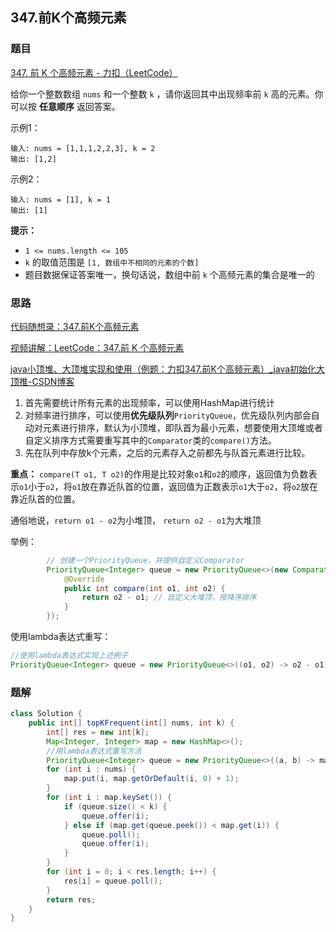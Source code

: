 ## 347.前K个高频元素

### 题目

[347. 前 K 个高频元素 - 力扣（LeetCode）](https://leetcode.cn/problems/top-k-frequent-elements/description/)

给你一个整数数组 `nums` 和一个整数 `k` ，请你返回其中出现频率前 `k` 高的元素。你可以按 **任意顺序** 返回答案。

示例1：

```
输入: nums = [1,1,1,2,2,3], k = 2
输出: [1,2]
```

示例2：

```
输入: nums = [1], k = 1
输出: [1]
```

**提示：**

- `1 <= nums.length <= 105`
- `k` 的取值范围是 `[1, 数组中不相同的元素的个数]`
- 题目数据保证答案唯一，换句话说，数组中前 `k` 个高频元素的集合是唯一的



### 思路

[代码随想录：347.前K个高频元素](https://www.programmercarl.com/0347.前K个高频元素.html)

[视频讲解：LeetCode：347.前 K 个高频元素](https://www.bilibili.com/video/BV1Xg41167Lz/?spm_id_from=pageDriver&vd_source=ac7136f9d876267a31549d6a76ffd460)

[java小顶堆、大顶堆实现和使用（例题：力扣347.前K个高频元素）_java初始化大顶推-CSDN博客](https://blog.csdn.net/qq_41682302/article/details/95910651)

1. 首先需要统计所有元素的出现频率，可以使用HashMap进行统计
2. 对频率进行排序，可以使用**优先级队列**`PriorityQueue`，优先级队列内部会自动对元素进行排序，默认为小顶堆，即队首为最小元素，想要使用大顶堆或者自定义排序方式需要重写其中的`Comparator`类的`compare()`方法。
3. 先在队列中存放k个元素，之后的元素存入之前都先与队首元素进行比较。

**重点：** `compare(T o1, T o2)`的作用是比较对象`o1`和`o2`的顺序，返回值为负数表示`o1`小于`o2`，将`o1`放在靠近队首的位置，返回值为正数表示`o1`大于`o2`，将`o2`放在靠近队首的位置。

通俗地说，`return o1 - o2`为小堆顶， `return o2 - o1`为大堆顶

举例：

```java
        // 创建一个PriorityQueue，并提供自定义Comparator
        PriorityQueue<Integer> queue = new PriorityQueue<>(new Comparator<Integer>() {
            @Override
            public int compare(int o1, int o2) {
                return o2 - o1; // 自定义大堆顶，按降序排序
            }
        });
```

使用lambda表达式重写：

```java
//使用lambda表达式实现上述例子
PriorityQueue<Integer> queue = new PriorityQueue<>((o1, o2) -> o2 - o1);
```



### 题解

```java
class Solution {
    public int[] topKFrequent(int[] nums, int k) {
        int[] res = new int[k];
        Map<Integer, Integer> map = new HashMap<>();
        //用lambda表达式重写方法
        PriorityQueue<Integer> queue = new PriorityQueue<>((a, b) -> map.get(a) - map.get(b));
        for (int i : nums) {
            map.put(i, map.getOrDefault(i, 0) + 1);
        }
        for (int i : map.keySet()) {
            if (queue.size() < k) {
                queue.offer(i);
            } else if (map.get(queue.peek()) < map.get(i)) {
                queue.poll();
                queue.offer(i);
            }
        }
        for (int i = 0; i < res.length; i++) {
            res[i] = queue.poll();
        }
        return res;
    }
}
```
